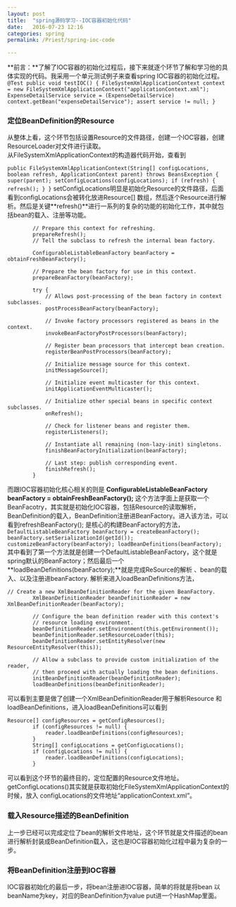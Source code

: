 ```yaml
---
layout: post  
title:  "spring源码学习--IOC容器初始化代码"  
date:   2016-07-23 12:16  
categories: spring  
permalink: /Priest/spring-ioc-code  

---
```


**前言：**了解了IOC容器的初始化过程后，接下来就逐个环节了解和学习他的具体实现的代码。我采用一个单元测试例子来查看spring IOC容器的初始化过程。   
``
@Test
    public void testIOC() {
        FileSystemXmlApplicationContext context = new FileSystemXmlApplicationContext("applicationContext.xml");
        ExpenseDetailService service = (ExpenseDetailService) context.getBean("expenseDetailService");
        assert service != null;
    }
``

### 定位BeanDefinition的Resource  
从整体上看，这个环节包括设置Resource的文件路径，创建一个IOC容器，创建ResourceLoader对文件进行读取。  
从FileSystemXmlApplicationContext的构造器代码开始，查看到      

``
public FileSystemXmlApplicationContext(String[] configLocations, boolean refresh, ApplicationContext parent)
			throws BeansException {
		super(parent);
		setConfigLocations(configLocations);
		if (refresh) {
			refresh();
		}
	}
``
setConfigLocations明显是初始化Resource的文件路径，后面看到configLocations会被转化放进Resource[] 数组，然后逐个Resource进行解析。然后是关键**refresh()**进行一系列的复杂的功能的初始化工作，其中就包括bean的载入、注册等功能。    

			// Prepare this context for refreshing.
			prepareRefresh();
			// Tell the subclass to refresh the internal bean factory.
			
			ConfigurableListableBeanFactory beanFactory = obtainFreshBeanFactory();

			// Prepare the bean factory for use in this context.
			prepareBeanFactory(beanFactory);

			try {
				// Allows post-processing of the bean factory in context subclasses.
				postProcessBeanFactory(beanFactory);

				// Invoke factory processors registered as beans in the context.
				invokeBeanFactoryPostProcessors(beanFactory);

				// Register bean processors that intercept bean creation.
				registerBeanPostProcessors(beanFactory);

				// Initialize message source for this context.
				initMessageSource();

				// Initialize event multicaster for this context.
				initApplicationEventMulticaster();

				// Initialize other special beans in specific context subclasses.
				onRefresh();

				// Check for listener beans and register them.
				registerListeners();

				// Instantiate all remaining (non-lazy-init) singletons.
				finishBeanFactoryInitialization(beanFactory);

				// Last step: publish corresponding event.
				finishRefresh();
			}

而跟IOC容器初始化核心相关的则是 **ConfigurableListableBeanFactory beanFactory = obtainFreshBeanFactory();** 这个方法字面上是获取一个BeanFacotry，其实就是初始化IOC容器，包括Resource的读取解析，BeanDefinition的载入，BeanDefinition注册进BeanFactory。进入该方法，可以看到refreshBeanFactory(); 是核心的构建BeanFactory的方法，   
``
			DefaultListableBeanFactory beanFactory = createBeanFactory();
			beanFactory.setSerializationId(getId());
			customizeBeanFactory(beanFactory);
			loadBeanDefinitions(beanFactory);
``	
其中看到了第一个方法就是创建一个DefaultListableBeanFactory，这个就是spring默认的BeanFactory；然后最后一个**loadBeanDefinitions(beanFactory);**就是完成ReSource的解析 、bean的载入、以及注册进beanFactory. 
解析来进入loadBeanDefinitions方法，
```
// Create a new XmlBeanDefinitionReader for the given BeanFactory.
		XmlBeanDefinitionReader beanDefinitionReader = new XmlBeanDefinitionReader(beanFactory);

		// Configure the bean definition reader with this context's
		// resource loading environment.
		beanDefinitionReader.setEnvironment(this.getEnvironment());
		beanDefinitionReader.setResourceLoader(this);
		beanDefinitionReader.setEntityResolver(new ResourceEntityResolver(this));

		// Allow a subclass to provide custom initialization of the reader,
		// then proceed with actually loading the bean definitions.
		initBeanDefinitionReader(beanDefinitionReader);
		loadBeanDefinitions(beanDefinitionReader);
```
可以看到主要是做了创建一个XmlBeanDefinitionReader用于解析Resource 和 loadBeanDefinitions，进入loadBeanDefinitions可以看到
```
Resource[] configResources = getConfigResources();
		if (configResources != null) {
			reader.loadBeanDefinitions(configResources);
		}
		String[] configLocations = getConfigLocations();
		if (configLocations != null) {
			reader.loadBeanDefinitions(configLocations);
		}
```
可以看到这个环节的最终目的，定位配置的Resource文件地址。getConfigLocations()其实就是获取初始化FileSystemXmlApplicationContext的时候，放入 configLocations的文件地址“applicationContext.xml”。
### 载入Resource描述的BeanDefinition  
上一步已经可以完成定位了bean的解析文件地址，这个环节就是文件描述的bean进行解析封装成BeanDefinition载入，这也是IOC容器初始化过程中最为复杂的一步。
### 将BeanDefinition注册到IOC容器  
IOC容器初始化的最后一步，将bean注册进IOC容器，简单的将就是将bean 以beanName为key，对应的BeanDefinition为value put进一个HashMap里面。
